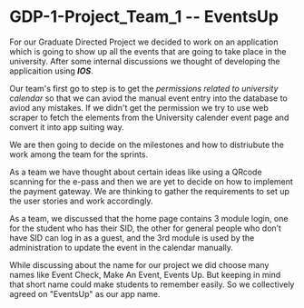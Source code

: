 # GDP-1-Project_Team_1 -- EventsUp

For our Graduate Directed Project we decided to work on an application which is going to show up all the events that are going to take place in the university.
After some internal discussions we thought of developing the applicaition using ***IOS***. 

Our team's first go to step is to get the *permissions related to university calendar* so that we can aviod the manual event entry into the database to aviod any mistakes. If we didn't get the permission we try to use web scraper to fetch the elements from the University calender event page and convert it into app suiting way.

We are then going to decide on the milestones and how to distriubute the work among the team for the sprints.

As a team we have thought about certain ideas like using a QRcode scanning for the e-pass and then we are yet to decide on how to implement the payment gateway. We are thinking to gather the requirements to set up the user stories and work accordingly.

As a team, we discussed that the home page contains 3 module login, one for the student who has their SID, the other for general people who don’t have SID can log in as a guest, and the 3rd module is used by the administration to update the event in the calendar manually. 

While discussing about the name for our project we did choose many names like Event Check, Make An Event, Events Up. But keeping in mind that short name could make students to remember easily. So we collectively agreed on "EventsUp" as our app name.
